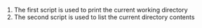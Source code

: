 1) The  first script is used to print the current working directory
2) The second  script is used to list the current directory contents
